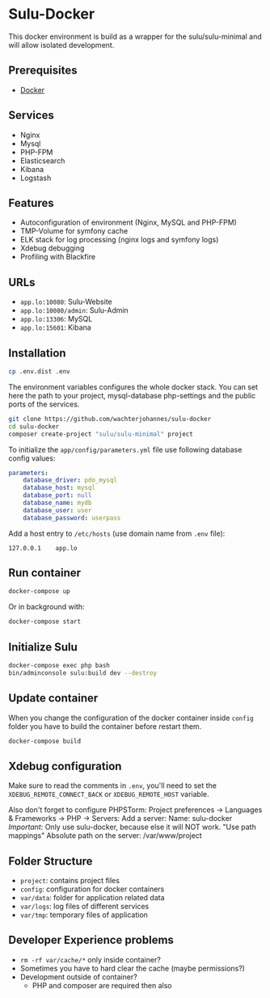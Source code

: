 # Sulu-Docker

This docker environment is build as a wrapper for the sulu/sulu-minimal and will allow isolated development.

## Prerequisites

* [Docker](https://docs.docker.com/engine/installation/)

## Services

* Nginx
* Mysql
* PHP-FPM
* Elasticsearch
* Kibana
* Logstash

## Features

* Autoconfiguration of environment (Nginx, MySQL and PHP-FPM)
* TMP-Volume for symfony cache
* ELK stack for log processing (nginx logs and symfony logs)
* Xdebug debugging
* Profiling with Blackfire

## URLs

* `app.lo:10080`: Sulu-Website
* `app.lo:10080/admin`: Sulu-Admin
* `app.lo:13306`: MySQL
* `app.lo:15601`: Kibana

## Installation

```bash
cp .env.dist .env
```

The environment variables configures the whole docker stack. You can set here the path to your project, mysql-database
php-settings and the public ports of the services.

```bash
git clone https://github.com/wachterjohannes/sulu-docker
cd sulu-docker
composer create-project "sulu/sulu-minimal" project
```

To initialize the `app/config/parameters.yml` file use following database config values:

```yml
parameters:
    database_driver: pdo_mysql
    database_host: mysql
    database_port: null
    database_name: mydb
    database_user: user
    database_password: userpass
```

Add a host entry to `/etc/hosts` (use domain name from `.env` file):

```
127.0.0.1    app.lo
```

## Run container

```bash
docker-compose up
```

Or in background with:

```bash
docker-compose start
```

## Initialize Sulu

```bash
docker-compose exec php bash
bin/adminconsole sulu:build dev --destroy
```

## Update container

When you change the configuration of the docker container inside `config` folder you have to build the container before
restart them.

```bash
docker-compose build
```

## Xdebug configuration

Make sure to read the comments in `.env`, you'll need to set the `XDEBUG_REMOTE_CONNECT_BACK` or `XDEBUG_REMOTE_HOST` variable.

Also don't forget to configure PHPSTorm:
Project preferences -> Languages & Frameworks -> PHP -> Servers:
Add a server: 
Name: sulu-docker *Important:* Only use sulu-docker, because else it will NOT work.
"Use path mappings"
Absolute path on the server: /var/www/project

## Folder Structure

* `project`: contains project files 
* `config`: configuration for docker containers
* `var/data`: folder for application related data
* `var/logs`: log files of different services
* `var/tmp`: temporary files of application

## Developer Experience problems

* `rm -rf var/cache/*` only inside container?
* Sometimes you have to hard clear the cache (maybe permissions?)
* Development outside of container?
  - PHP and composer are required then also 
